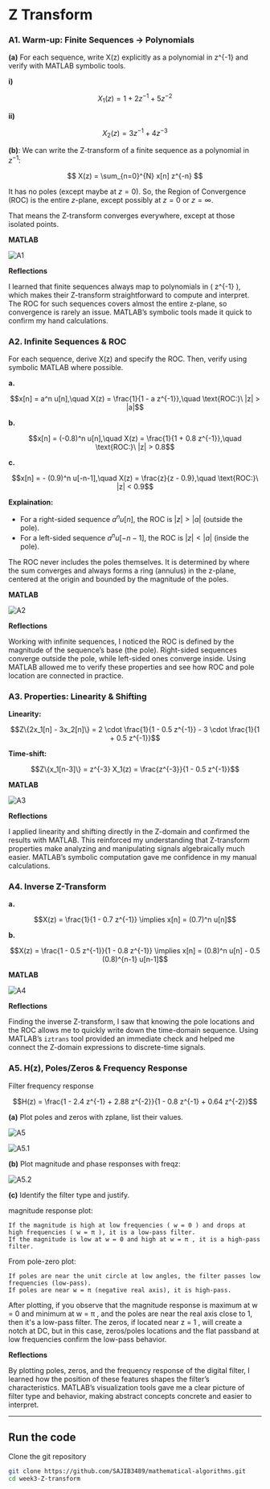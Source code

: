 # Z Transform


### A1. Warm‑up: Finite Sequences → Polynomials

**(a)** For each sequence, write X(z) explicitly as a polynomial in z^{-1} and verify with MATLAB symbolic tools.

**i)**  
```math
X_1(z) = 1 + 2z^{-1} + 5z^{-2}
```

**ii)**  
```math
X_2(z) = 3z^{-1} + 4z^{-3}
```

**(b)**: 
We can write the Z-transform of a finite sequence as a polynomial in $z^{-1}$:

$$
X(z) = \sum_{n=0}^{N} x[n] z^{-n}
$$

It has no poles (except maybe at $z = 0$).
So, the Region of Convergence (ROC) is the entire $z$-plane, except possibly at $z = 0$ or $z = \infty$.

That means the Z-transform converges everywhere, except at those isolated points.

**MATLAB**

![A1](/week3-Z-transform/A1.png)


**Reflections**

I learned that finite sequences always map to polynomials in \( z^{-1} \), which makes their Z-transform straightforward to compute and interpret. The ROC for such sequences covers almost the entire z-plane, so convergence is rarely an issue. MATLAB’s symbolic tools made it quick to confirm my hand calculations.

### A2. Infinite Sequences & ROC

For each sequence, derive X(z) and specify the ROC. Then, verify using symbolic MATLAB where possible.

**a.**  
```math
x[n] = a^n u[n],\quad X(z) = \frac{1}{1 - a z^{-1}},\quad \text{ROC:}\ |z| > |a|
```

**b.**  
```math
x[n] = (-0.8)^n u[n],\quad X(z) = \frac{1}{1 + 0.8 z^{-1}},\quad \text{ROC:}\ |z| > 0.8
```

**c.**  
```math
x[n] = - (0.9)^n u[-n-1],\quad X(z) = \frac{z}{z - 0.9},\quad \text{ROC:}\ |z| < 0.9
```

**Explaination:**

* For a right-sided sequence $a^n u[n]$, the ROC is $|z| > |a|$ (outside the pole).
* For a left-sided sequence $a^n u[-n-1]$, the ROC is $|z| < |a|$ (inside the pole).

The ROC never includes the poles themselves. It is determined by where the sum converges and always forms a ring (annulus) in the z-plane, centered at the origin and bounded by the magnitude of the poles.

**MATLAB**

![A2](/week3-Z-transform/A2.png)


**Reflections**

Working with infinite sequences, I noticed the ROC is defined by the magnitude of the sequence’s base (the pole). Right-sided sequences converge outside the pole, while left-sided ones converge inside. Using MATLAB allowed me to verify these properties and see how ROC and pole location are connected in practice.


### A3. Properties: Linearity & Shifting


**Linearity:**  
```math
Z\{2x_1[n] - 3x_2[n]\} = 2 \cdot \frac{1}{1 - 0.5 z^{-1}} - 3 \cdot \frac{1}{1 + 0.5 z^{-1}}
```

**Time-shift:**  
```math
Z\{x_1[n-3]\} = z^{-3} X_1(z) = \frac{z^{-3}}{1 - 0.5 z^{-1}}
```

**MATLAB**

![A3](/week3-Z-transform/A3.png)


**Reflections**

I applied linearity and shifting directly in the Z-domain and confirmed the results with MATLAB. This reinforced my understanding that Z-transform properties make analyzing and manipulating signals algebraically much easier. MATLAB’s symbolic computation gave me confidence in my manual calculations.

### A4. Inverse Z-Transform


**a.**  
```math
X(z) = \frac{1}{1 - 0.7 z^{-1}} \implies x[n] = (0.7)^n u[n]
```

**b.**  
```math
X(z) = \frac{1 - 0.5 z^{-1}}{1 - 0.8 z^{-1}} \implies x[n] = (0.8)^n u[n] - 0.5 (0.8)^{n-1} u[n-1]
```

**MATLAB**

![A4](/week3-Z-transform/A4.png)


**Reflections**

Finding the inverse Z-transform, I saw that knowing the pole locations and the ROC allows me to quickly write down the time-domain sequence. Using MATLAB’s `iztrans` tool provided an immediate check and helped me connect the Z-domain expressions to discrete-time signals.


### A5. H(z), Poles/Zeros & Frequency Response

Filter frequency response

```math
H(z) = \frac{1 - 2.4 z^{-1} + 2.88 z^{-2}}{1 - 0.8 z^{-1} + 0.64 z^{-2}}
```

**(a)** Plot poles and zeros with zplane, list their values.

![A5](/week3-Z-transform/pole-zeros.png)

![A5.1](/week3-Z-transform/A5.png)


**(b)** Plot magnitude and phase responses with freqz:

![A5.2](/week3-Z-transform/frequency-response.png)


**(c)** Identify the filter type and justify.

magnitude response plot:

    If the magnitude is high at low frequencies ( w = 0 ) and drops at high frequencies ( w = π ), it is a low-pass filter.
    If the magnitude is low at w = 0 and high at w = π , it is a high-pass filter.

From pole-zero plot:

    If poles are near the unit circle at low angles, the filter passes low frequencies (low-pass).
    If poles are near w = π (negative real axis), it is high-pass.

After plotting, if you observe that the magnitude response is maximum at w = 0 and minimum at w = π , and the poles are near the real axis close to 1, then it's a low-pass filter. The zeros, if located near z = 1 , will create a notch at DC, but in this case, zeros/poles locations and the flat passband at low frequencies confirm the low-pass behavior.


**Reflections**

By plotting poles, zeros, and the frequency response of the digital filter, I learned how the position of these features shapes the filter’s characteristics. MATLAB’s visualization tools gave me a clear picture of filter type and behavior, making abstract concepts concrete and easier to interpret.

----------------------------------------------------




## Run the code

Clone the git repository

```bash
git clone https://github.com/SAJIB3489/mathematical-algorithms.git
cd week3-Z-transform
```


